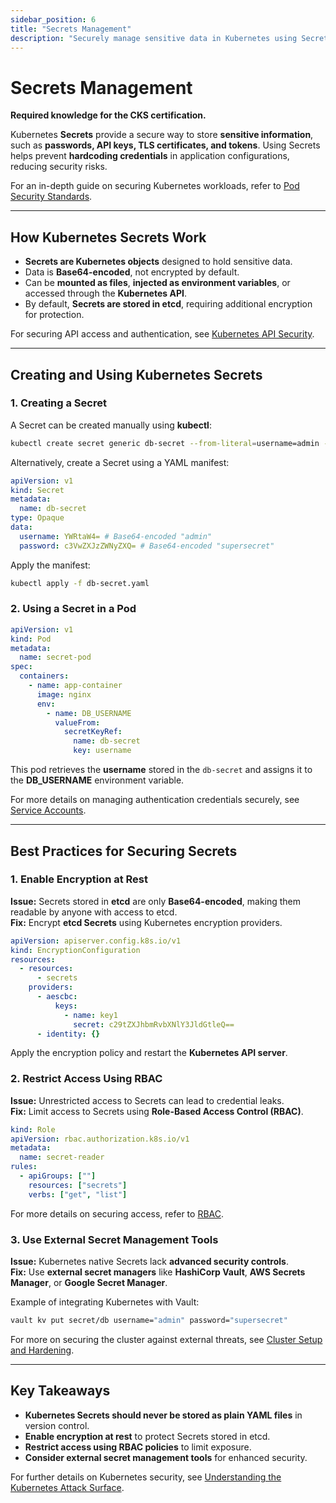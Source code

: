 ```yaml
---
sidebar_position: 6
title: "Secrets Management"
description: "Securely manage sensitive data in Kubernetes using Secrets and best practices for data encryption."
---
```


# Secrets Management

**Required knowledge for the CKS certification.**

Kubernetes **Secrets** provide a secure way to store **sensitive information**, such as **passwords, API keys, TLS certificates, and tokens**. Using Secrets helps prevent **hardcoding credentials** in application configurations, reducing security risks.

For an in-depth guide on securing Kubernetes workloads, refer to [Pod Security Standards](/docs/best_practices/cluster_setup_and_hardening/pod_security/pod_security_standards).

---

## How Kubernetes Secrets Work

- **Secrets are Kubernetes objects** designed to hold sensitive data.
- Data is **Base64-encoded**, not encrypted by default.
- Can be **mounted as files**, **injected as environment variables**, or accessed through the **Kubernetes API**.
- By default, **Secrets are stored in etcd**, requiring additional encryption for protection.

For securing API access and authentication, see [Kubernetes API Security](/docs/fundamentals/k8s_security_primitives/authentication/authentication_methods).

---

## Creating and Using Kubernetes Secrets

### 1. Creating a Secret

A Secret can be created manually using **kubectl**:

```bash
kubectl create secret generic db-secret --from-literal=username=admin --from-literal=password=supersecret
```

Alternatively, create a Secret using a YAML manifest:

```yaml
apiVersion: v1
kind: Secret
metadata:
  name: db-secret
type: Opaque
data:
  username: YWRtaW4= # Base64-encoded "admin"
  password: c3VwZXJzZWNyZXQ= # Base64-encoded "supersecret"
```

Apply the manifest:

```bash
kubectl apply -f db-secret.yaml
```

### 2. Using a Secret in a Pod

```yaml
apiVersion: v1
kind: Pod
metadata:
  name: secret-pod
spec:
  containers:
    - name: app-container
      image: nginx
      env:
        - name: DB_USERNAME
          valueFrom:
            secretKeyRef:
              name: db-secret
              key: username
```

This pod retrieves the **username** stored in the `db-secret` and assigns it to the **DB_USERNAME** environment variable.

For more details on managing authentication credentials securely, see [Service Accounts](/docs/fundamentals/k8s_security_primitives/authentication/service_accounts).

---

## Best Practices for Securing Secrets

### 1. Enable Encryption at Rest

**Issue:** Secrets stored in **etcd** are only **Base64-encoded**, making them readable by anyone with access to etcd.<br/>
**Fix:** Encrypt **etcd Secrets** using Kubernetes encryption providers.

```yaml
apiVersion: apiserver.config.k8s.io/v1
kind: EncryptionConfiguration
resources:
  - resources:
      - secrets
    providers:
      - aescbc:
          keys:
            - name: key1
              secret: c29tZXJhbmRvbXNlY3JldGtleQ==
      - identity: {}
```

Apply the encryption policy and restart the **Kubernetes API server**.

### 2. Restrict Access Using RBAC

**Issue:** Unrestricted access to Secrets can lead to credential leaks.<br/>
**Fix:** Limit access to Secrets using **Role-Based Access Control (RBAC)**.

```yaml
kind: Role
apiVersion: rbac.authorization.k8s.io/v1
metadata:
  name: secret-reader
rules:
  - apiGroups: [""]
    resources: ["secrets"]
    verbs: ["get", "list"]
```

For more details on securing access, refer to [RBAC](/docs/fundamentals/k8s_security_primitives/authorization/rbac).

### 3. Use External Secret Management Tools

**Issue:** Kubernetes native Secrets lack **advanced security controls**.<br/>
**Fix:** Use **external secret managers** like **HashiCorp Vault**, **AWS Secrets Manager**, or **Google Secret Manager**.

Example of integrating Kubernetes with Vault:

```bash
vault kv put secret/db username="admin" password="supersecret"
```

For more on securing the cluster against external threats, see [Cluster Setup and Hardening](/docs/best_practices/cluster_setup_and_hardening/intro).

---

## Key Takeaways

- **Kubernetes Secrets should never be stored as plain YAML files** in version control.
- **Enable encryption at rest** to protect Secrets stored in etcd.
- **Restrict access using RBAC policies** to limit exposure.
- **Consider external secret management tools** for enhanced security.

For further details on Kubernetes security, see [Understanding the Kubernetes Attack Surface](/docs/fundamentals/understanding_k8s_attack_surface).
